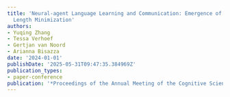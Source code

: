 ```yaml
---
title: 'Neural-agent Language Learning and Communication: Emergence of Dependency
  Length Minimization'
authors:
- Yuqing Zhang
- Tessa Verhoef
- Gertjan van Noord
- Arianna Bisazza
date: '2024-01-01'
publishDate: '2025-05-31T09:47:35.384969Z'
publication_types:
- paper-conference
publication: '*Proceedings of the Annual Meeting of the Cognitive Science Society*'
---
```

